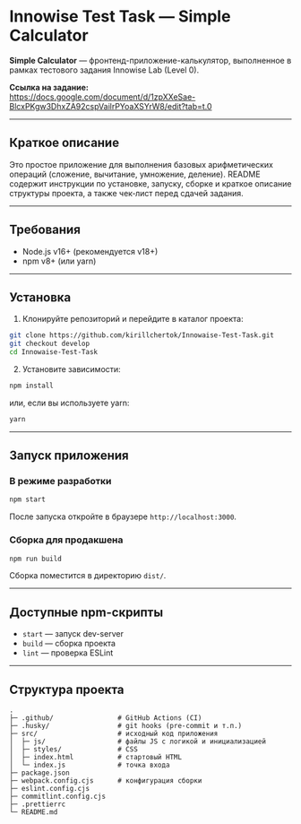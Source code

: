 # Innowise Test Task — Simple Calculator

**Simple Calculator** — фронтенд-приложение-калькулятор, выполненное в рамках тестового задания Innowise Lab (Level 0).

**Ссылка на задание:**  
https://docs.google.com/document/d/1zpXXeSae-BlcxPKgw3DhxZA92cspVailrPYoaXSYrW8/edit?tab=t.0

---

## Краткое описание

Это простое приложение для выполнения базовых арифметических операций (сложение, вычитание, умножение, деление). README содержит инструкции по установке, запуску, сборке и краткое описание структуры проекта, а также чек‑лист перед сдачей задания.

---

## Требования

- Node.js v16+ (рекомендуется v18+)
- npm v8+ (или yarn)

---

## Установка

1. Клонируйте репозиторий и перейдите в каталог проекта:

```bash
git clone https://github.com/kirillchertok/Innowaise-Test-Task.git
git checkout develop
cd Innowaise-Test-Task
```

2. Установите зависимости:

```bash
npm install
```

или, если вы используете yarn:

```bash
yarn
```

---

## Запуск приложения

### В режиме разработки

```bash
npm start
```

После запуска откройте в браузере `http://localhost:3000`.

### Сборка для продакшена

```bash
npm run build
```

Сборка поместится в директорию `dist/`.

---

## Доступные npm-скрипты

- `start` — запуск dev-server
- `build` — сборка проекта
- `lint` — проверка ESLint

---

## Структура проекта

```
.
├─ .github/                # GitHub Actions (CI)
├─ .husky/                 # git hooks (pre-commit и т.п.)
├─ src/                    # исходный код приложения
│  ├─ js/                  # файлы JS с логикой и инициализацией
│  ├─ styles/              # CSS
│  ├─ index.html           # стартовый HTML
│  └─ index.js             # точка входа
├─ package.json
├─ webpack.config.cjs      # конфигурация сборки
├─ eslint.config.cjs
├─ commitlint.config.cjs
├─ .prettierrc
└─ README.md
```
